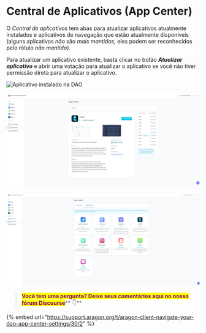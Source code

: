 # Central de Aplicativos (App Center)

O _Central de aplicativos_ tem abas para atualizar aplicativos atualmente instalados e aplicativos de navegação que estão atualmente disponíveis (alguns aplicativos _não_ são _mais mantidos,_ eles podem ser reconhecidos pelo rótulo _não mantido)._

Para atualizar um aplicativo existente, basta clicar no botão _**Atualizar aplicativo**_ e abrir uma votação para atualizar o aplicativo se você não tiver permissão direta para atualizar o aplicativo.

![Aplicativo instalado na DAO](https://d33v4339jhl8k0.cloudfront.net/docs/assets/5c98a4fe0428633d2cf3fcf7/images/5ea0806e04286364bc98d037/file-Kc4Ohw1O3v.png)

![Exemplo de detalhes do aplicativo (Agente instalado na DAO)](../../../../.gitbook/assets/file-nfkS8rXd3C.png)

![Aplicativos que podem ser instalados na DAO](<../../../../.gitbook/assets/file-Z7YN9k6LKs (1).png>)

> <mark style="color:purple;">**Você tem uma pergunta? Deixe seus comentários aqui no nosso fórum Discourse**</mark>** 👇**

{% embed url="https://support.aragon.org/t/aragon-client-navigate-your-dao-app-center-settings/30/2" %}
